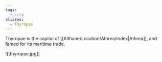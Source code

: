 ```yaml
---
tags:
  - city
aliases:
  - Thyropae
---
```

Thyropae is the capital of [[Althane/Location/Athrea/index|Athrea]], and famed for its maritime trade.

![[thyropae.jpg]]